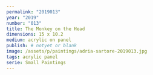 ```yaml
---
permalink: "2019013"
year: "2019"
number: "013"
title: The Monkey on the Head
dimensions: 15 x 10.2
medium: acrylic on panel
publish: # notyet or blank
image: /assets/p/paintings/adria-sartore-2019013.jpg
tags: acrylic panel
serie: Small Paintings
---
```

